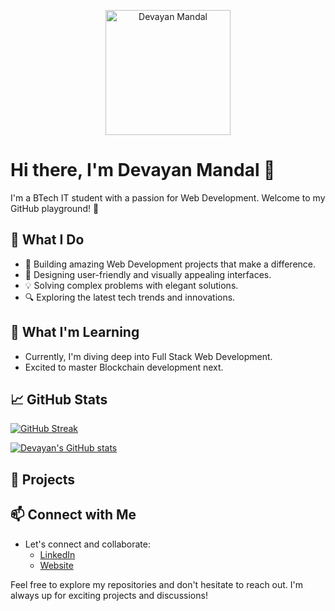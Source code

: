 

<!--
**devayanm/devayanm** is a ✨ _special_ ✨ repository because its `README.md` (this file) appears on your GitHub profile.

Here are some ideas to get you started:

- 🔭 I’m currently working on ...
- 🌱 I’m currently learning ...
- 👯 I’m looking to collaborate on ...
- 🤔 I’m looking for help with ...
- 💬 Ask me about ...
- 📫 How to reach me: ...
- 😄 Pronouns: ...
- ⚡ Fun fact: ...
-->
<!-- Header -->
<p align="center">
  <img src="your-profile-image-url.jpg" alt="Devayan Mandal" width="200"/>
</p>

# Hi there, I'm Devayan Mandal 👋

<!-- Introduction -->
I'm a BTech IT student with a passion for Web Development. Welcome to my GitHub playground! 🚀

## 🌟 What I Do
- 🚀 Building amazing Web Development projects that make a difference.
- 🎨 Designing user-friendly and visually appealing interfaces.
- 💡 Solving complex problems with elegant solutions.
- 🔍 Exploring the latest tech trends and innovations.

## 🌱 What I'm Learning
- Currently, I'm diving deep into Full Stack Web Development.
- Excited to master Blockchain development next.


## 📈 GitHub Stats

[![GitHub Streak](https://streak-stats.demolab.com/?user=devayanm)](https://git.io/streak-stats)

[![Devayan's GitHub stats](https://github-readme-stats.vercel.app/api?username=devayanm)](https://github.com/anuraghazra/github-readme-stats)


## 🚀 Projects


## 📫 Connect with Me
- Let's connect and collaborate:
  - [LinkedIn](https://www.linkedin.com/in/devayan-mandal/)
  - [Website](https://devayan.netlify.app/)

Feel free to explore my repositories and don't hesitate to reach out. I'm always up for exciting projects and discussions!


